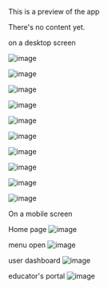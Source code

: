 This is a preview of the app

There's no content yet.

on a desktop screen

![image](https://github.com/user-attachments/assets/73472cd9-f30a-436f-b6e5-b3ef3ce71e79)

![image](https://github.com/user-attachments/assets/709607f3-1fe8-459f-9914-8922ebefcb78)

![image](https://github.com/user-attachments/assets/6618d274-9e44-4a67-891d-b32bef3ed745)

![image](https://github.com/user-attachments/assets/a0bd70b8-1bb2-48f6-8e0e-24f50d66fbf3)

![image](https://github.com/user-attachments/assets/84ecf7b8-012e-4179-9799-f7ccdacdb956)

![image](https://github.com/user-attachments/assets/e0d343fd-f471-40b6-b9b6-dad9a4b94315)

![image](https://github.com/user-attachments/assets/f38de739-4f36-4595-99ce-9b207d0faa91)

![image](https://github.com/user-attachments/assets/571fc27b-36b5-4c78-b475-3a82f69f914d)

![image](https://github.com/user-attachments/assets/7b1dd835-df57-48fa-be51-c2cf7b6510e3)

![image](https://github.com/user-attachments/assets/fb5a90f1-d77f-4b2b-bb6c-36ce8c0c910f)


On a mobile screen

Home page
![image](https://github.com/user-attachments/assets/b79ae833-0bad-4f56-8eee-12ff73ecffff)

menu open
![image](https://github.com/user-attachments/assets/1c5f61fc-c791-4742-a8f7-a5ec32406782)

user dashboard
![image](https://github.com/user-attachments/assets/f024d1a7-37cc-475e-9837-b5f09df375ee)

educator's portal
![image](https://github.com/user-attachments/assets/89472554-c5ba-4e5e-8313-c2f0e8fe671b)



